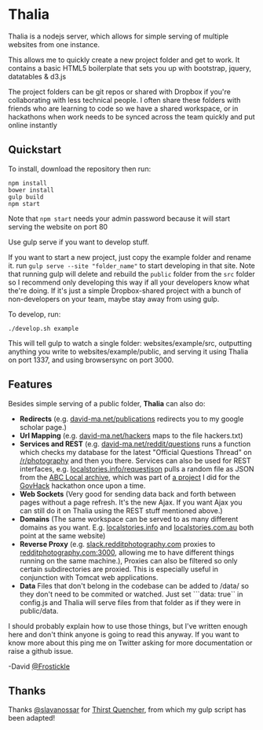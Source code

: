 # Thalia

Thalia is a nodejs server, which allows for simple serving of multiple websites from one instance.

This allows me to quickly create a new project folder and get to work. It contains a basic HTML5 boilerplate that sets you up with bootstrap, jquery, datatables & d3.js

The project folders can be git repos or shared with Dropbox if you're collaborating with less technical people. I often share these folders with friends who are learning to code so we have a shared workspace, or in hackathons when work needs to be synced across the team quickly and put online instantly

Quickstart
-
To install, download the repository then run:
```
npm install
bower install
gulp build
npm start
```

Note that ```npm start``` needs your admin password because it will start serving the website on port 80

Use gulp serve if you want to develop stuff.

If you want to start a new project, just copy the example folder and rename it. run ```gulp serve --site "folder_name"``` to start developing in that site. Note that running gulp will delete and rebuild the ```public``` folder from the ```src``` folder so I recommend only developing this way if all your developers know what the're doing. If it's just a simple Dropbox-shared project with a bunch of non-developers on your team, maybe stay away from using gulp.

To develop, run:
```
./develop.sh example
```
This will tell gulp to watch a single folder: websites/example/src, outputting anything you write to websites/example/public, and serving it using Thalia on port 1337, and using browsersync on port 3000.

Features
-
Besides simple serving of a public folder, **Thalia** can also do:

- **Redirects** (e.g. [david-ma.net/publications](http://david-ma.net/publications) redirects you to my google scholar page.)
- **Url Mapping** (e.g. [david-ma.net/hackers](http://david-ma.net/hackers) maps to the file hackers.txt)
- **Services and REST** (e.g. [david-ma.net/reddit/questions](http://david-ma.net/reddit/questions) runs a function which checks my database for the latest "Official Questions Thread" on [/r/photography](http://reddit.com/r/photography) and then you there. Services can also be used for REST interfaces, e.g. [localstories.info/requestjson](http://localstories.info/requestjson) pulls a random file as JSON from the [ABC Local archive](http://www.abc.net.au/local/about/?ref=footer), which was part of [a project](http://localstories.info/) I did for the [GovHack](http://govhack.org/) hackathon once upon a time.
- **Web Sockets** (Very good for sending data back and forth between pages without a page refresh. It's the new Ajax. If you want Ajax you can still do it on Thalia using the REST stuff mentioned above.)
- **Domains** (The same workspace can be served to as many different domains as you want. E.g. [localstories.info](http://localstories.info) and [localstories.com.au](http://localstories.com.au) both point at the same website)
- **Reverse Proxy** (e.g. [slack.redditphotography.com](http://slack.redditphotography.com) proxies to [redditphotography.com:3000](http://redditphotography.com:3000), allowing me to have different things running on the same machine.), Proxies can also be filtered so only certain subdirectories are proxied. This is especially useful in conjunction with Tomcat web applications.
- **Data** Files that don't belong in the codebase can be added to /data/ so they don't need to be commited or watched. Just set ```data: true`` in config.js and Thalia will serve files from that folder as if they were in public/data.

I should probably explain how to use those things, but I've written enough here and don't think anyone is going to read this anyway. If you want to know more about this ping me on Twitter asking for more documentation or raise a github issue.

-David [@Frostickle](https://twitter.com/frostickle)

Thanks
-

Thanks [@slavanossar](https://github.com/slavanossar/) for [Thirst Quencher](https://github.com/slavanossar/thirst-quencher), from which my gulp script has been adapted!
